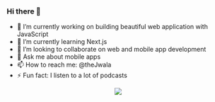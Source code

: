 ### Hi there 👋

- 🔭 I’m currently working on building beautiful web application with JavaScript
- 🌱 I’m currently learning Next.js
- 👯 I’m looking to collaborate on web and mobile app development
- 💬 Ask me about mobile apps
- 📫 How to reach me: @theJwala
- ⚡ Fun fact: I listen to a lot of podcasts

<p align="center">
  <img src="https://github-readme-stats.vercel.app/api?username=anirudh-jwala&&show_icons=true&title_color=ffffff&icon_color=bb2acf&text_color=daf7dc&bg_color=151515"/>
</p>
